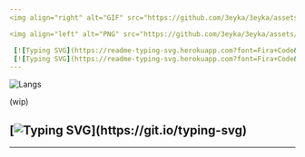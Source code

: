 ```yaml
---
<img align="right" alt="GIF" src="https://github.com/3eyka/3eyka/assets/71324677/2b668cf1-7c66-44e0-99c9-05979215db15" width="260px" margin="1px"/>

<img align="left" alt="PNG" src="https://github.com/3eyka/3eyka/assets/71324677/4b834429-874c-4651-b102-5d6f4504f439" width="90px" margin="1px"/>

 [![Typing SVG](https://readme-typing-svg.herokuapp.com?font=Fira+Code&size=27&pause=1000&color=F700B0&center=false&vCenter=false&random=false&width=435&lines=hanabi)](https://git.io/typing-svg)
 [![Typing SVG](https://readme-typing-svg.herokuapp.com?font=Fira+Code&size=27&duration=1&pause=1&color=FF8BF527&random=false&width=435&lines=h+a+n+a+b+i;s+p+a+r+k+l+e;%E3%81%AF%E3%81%AA%E3%81%B3%5B%E8%8A%B1+%E7%81%AB%5D+)](https://git.io/typing-svg)
---
```


![Langs](https://img.shields.io/badge/-Py%20%7C%20Go%20%7C%20C%20%7C%20C%23-%230079C1?style=for-the-badge&color=ffffff&logo=educative&logoColor=d1007a)

(wip)

[![Typing SVG](https://readme-typing-svg.herokuapp.com?font=Fira+Code&size=1&pause=1000&color=36BCF700&random=false&width=1&height=70&lines=.)](https://git.io/typing-svg)
---
---
